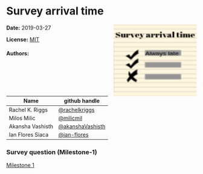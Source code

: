 # Survey arrival time

<img src="Add a heading-2.png" align="right" height="190" width="220"/>

**Date:** 2019-03-27

**License:** [MIT](https://opensource.org/licenses/MIT)

#### Authors:

| Name | github handle |
| ---- | ------ |
| Rachel K. Riggs | [@rachelkriggs](https://github.com/rachelkriggs) |
| Milos Milic     | [@milicmil](https://github.com/milicmil) |
| Akansha Vashisth     | [@akanshaVashisth](https://github.com/akanshaVashisth) |
| Ian Flores Siaca    | [@ian-flores](https://github.com/ian-flores) |

### Survey question (Milestone-1) 

[Milestone 1](https://github.com/UBC-MDS/survey_arrival_time/blob/master/milestone1.md)
